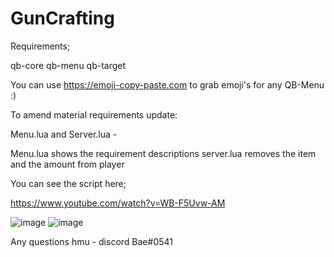# GunCrafting

Requirements;

qb-core
qb-menu
qb-target


You can use https://emoji-copy-paste.com to grab emoji's for any QB-Menu :)

To amend material requirements update:

Menu.lua and Server.lua - 

Menu.lua shows the requirement descriptions
server.lua removes the item and the amount from player

You can see the script here;

https://www.youtube.com/watch?v=WB-F5Uvw-AM 

![image](https://user-images.githubusercontent.com/47786223/185801664-abd46307-835b-46ec-9fa8-11a2c548e27d.png)
![image](https://user-images.githubusercontent.com/47786223/185801682-d0a94fbb-7a51-4475-b72b-97721b7049e6.png)

Any questions hmu - discord Bae#0541
